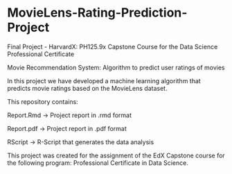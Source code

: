 # MovieLens-Rating-Prediction-Project
Final Project - HarvardX: PH125.9x Capstone Course for the Data Science Professional Certificate

Movie Recommendation System: Algorithm to predict user ratings of movies

In this project we have developed a machine learning algorithm that predicts movie ratings based on the MovieLens dataset. 

This repository contains:

Report.Rmd -> Project report in .rmd format

Report.pdf -> Project report in .pdf format

RScript -> R-Script that generates the data analysis

This project was created for the assignment of the EdX Capstone course for the following program: Professional Certificate in Data Science.

